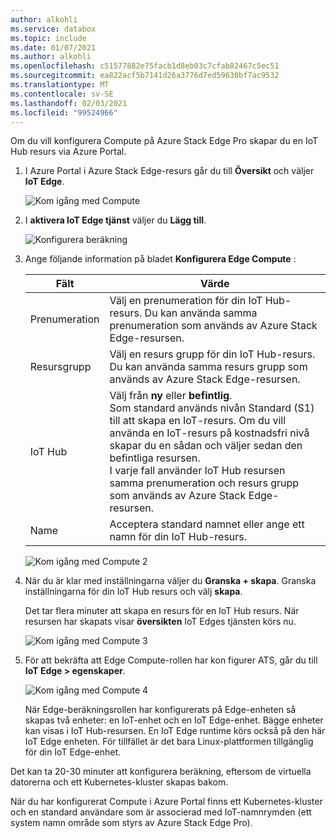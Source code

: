 ```yaml
---
author: alkohli
ms.service: databox
ms.topic: include
ms.date: 01/07/2021
ms.author: alkohli
ms.openlocfilehash: c51577882e75facb1d8eb03c7cfab82467c5ec51
ms.sourcegitcommit: ea822acf5b7141d26a3776d7ed59630bf7ac9532
ms.translationtype: MT
ms.contentlocale: sv-SE
ms.lasthandoff: 02/03/2021
ms.locfileid: "99524966"
---
```

Om du vill konfigurera Compute på Azure Stack Edge Pro skapar du en IoT Hub resurs via Azure Portal.

1. I Azure Portal i Azure Stack Edge-resurs går du till **Översikt** och väljer **IoT Edge**.

   ![Kom igång med Compute](./media/azure-stack-edge-gateway-configure-compute/configure-compute-1.png)

2. I **aktivera IoT Edge tjänst** väljer du **Lägg till**.

   ![Konfigurera beräkning](./media/azure-stack-edge-gateway-configure-compute/configure-compute-2.png)

3. Ange följande information på bladet **Konfigurera Edge Compute** :
   
    |Fält  |Värde  |
    |---------|---------|
    |Prenumeration     |Välj en prenumeration för din IoT Hub-resurs. Du kan använda samma prenumeration som används av Azure Stack Edge-resursen.         |
    |Resursgrupp     |Välj en resurs grupp för din IoT Hub-resurs. Du kan använda samma resurs grupp som används av Azure Stack Edge-resursen.         |
    |IoT Hub     | Välj från **ny** eller **befintlig**. <br> Som standard används nivån Standard (S1) till att skapa en IoT-resurs. Om du vill använda en IoT-resurs på kostnadsfri nivå skapar du en sådan och väljer sedan den befintliga resursen. <br> I varje fall använder IoT Hub resursen samma prenumeration och resurs grupp som används av Azure Stack Edge-resursen.     |
    |Name     |Acceptera standard namnet eller ange ett namn för din IoT Hub-resurs.         |

   ![Kom igång med Compute 2](./media/azure-stack-edge-gateway-configure-compute/configure-compute-3.png)

4. När du är klar med inställningarna väljer du **Granska + skapa**. Granska inställningarna för din IoT Hub resurs och välj **skapa**.

   Det tar flera minuter att skapa en resurs för en IoT Hub resurs. När resursen har skapats visar **översikten** IoT Edges tjänsten körs nu.

   ![Kom igång med Compute 3](./media/azure-stack-edge-gateway-configure-compute/configure-compute-4.png)

5. För att bekräfta att Edge Compute-rollen har kon figurer ATS, går du till **IoT Edge > egenskaper**.

   ![Kom igång med Compute 4](./media/azure-stack-edge-gateway-configure-compute/configure-compute-5.png)

   När Edge-beräkningsrollen har konfigurerats på Edge-enheten så skapas två enheter: en IoT-enhet och en IoT Edge-enhet. Bägge enheter kan visas i IoT Hub-resursen. En IoT Edge runtime körs också på den här IoT Edge enheten. För tillfället är det bara Linux-plattformen tillgänglig för din IoT Edge-enhet.

Det kan ta 20-30 minuter att konfigurera beräkning, eftersom de virtuella datorerna och ett Kubernetes-kluster skapas bakom.

När du har konfigurerat Compute i Azure Portal finns ett Kubernetes-kluster och en standard användare som är associerad med IoT-namnrymden (ett system namn område som styrs av Azure Stack Edge Pro).
